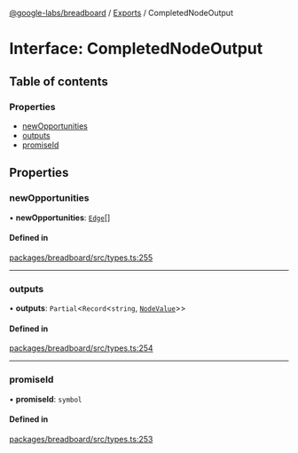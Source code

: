 [@google-labs/breadboard](../README.md) / [Exports](../modules.md) / CompletedNodeOutput

# Interface: CompletedNodeOutput

## Table of contents

### Properties

- [newOpportunities](CompletedNodeOutput.md#newopportunities)
- [outputs](CompletedNodeOutput.md#outputs)
- [promiseId](CompletedNodeOutput.md#promiseid)

## Properties

### newOpportunities

• **newOpportunities**: [`Edge`](../modules.md#edge)[]

#### Defined in

[packages/breadboard/src/types.ts:255](https://github.com/breadboard-ai/breadboard/blob/254400c2/packages/breadboard/src/types.ts#L255)

___

### outputs

• **outputs**: `Partial`\<`Record`\<`string`, [`NodeValue`](../modules.md#nodevalue)\>\>

#### Defined in

[packages/breadboard/src/types.ts:254](https://github.com/breadboard-ai/breadboard/blob/254400c2/packages/breadboard/src/types.ts#L254)

___

### promiseId

• **promiseId**: `symbol`

#### Defined in

[packages/breadboard/src/types.ts:253](https://github.com/breadboard-ai/breadboard/blob/254400c2/packages/breadboard/src/types.ts#L253)
